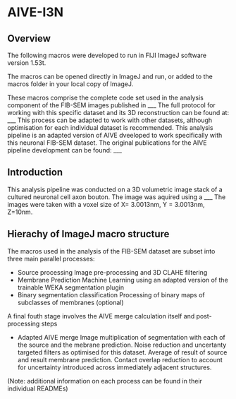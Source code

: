 # AIVE-I3N
## Overview
The following macros were developed to run in FIJI ImageJ software version 1.53t. 

The macros can be opened directly in ImageJ and run, or added to the macros folder in your local copy of ImageJ.

These macros comprise the complete code set used in the analysis component of the FIB-SEM images published in ___
The full protocol for working with this specific dataset and its 3D reconstruction can be found at: ___
This process can be adapted to work with other datasets, although optimisation for each individual dataset is recommended.
This analysis pipeline is an adapted version of AIVE dveeloped to work specifically with this neuronal FIB-SEM dataset.
The original publications for the AIVE pipeline development can be found: ___

## Introduction
This analysis pipeline was conducted on a 3D volumetric image stack of a cultured neuronal cell axon bouton. The image was aquired using a ___ 
The images were taken with a voxel size of X= 3.0013nm, Y = 3.0013nm, Z=10nm.


## Hierachy of ImageJ macro structure

The macros used in the analysis of the FIB-SEM dataset are subset into three main parallel processes:
- Source processing
  Image pre-processing and 3D CLAHE filtering
- Membrane Prediction
  Machine Learning using an adapted version of the trainable WEKA segmentation plugin
- Binary segmentation classification
  Processing of binary maps of subclasses of membranes (optional)

A final fouth stage involves the AIVE merge calculation itself and post-processing steps
- Adapted AIVE merge
  Image multiplication of segmentation with each of the source and the mebrane prediction. Noise reduction and uncertanty targeted filters as optimised for this dataset.
  Average of result of source and result membrane prediction. Contact overlap reduction to account for uncertainty introduced across immediately adjacent structures.

(Note: additional information on each process can be found in their individual READMEs)
